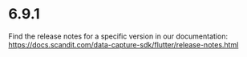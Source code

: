 
# 6.9.1

Find the release notes for a specific version in our documentation: https://docs.scandit.com/data-capture-sdk/flutter/release-notes.html
